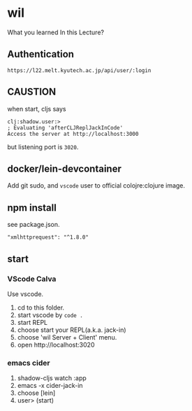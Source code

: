 # wil

What you learned In this Lecture?

## Authentication

    https://l22.melt.kyutech.ac.jp/api/user/:login

## CAUSTION
when start, cljs says

```
clj꞉shadow.user꞉>
; Evaluating 'afterCLJReplJackInCode'
Access the server at http://localhost:3000
```

but listening port is `3020`.

## docker/lein-devcontainer

Add git sudo, and `vscode` user to official colojre:clojure image.

## npm install
see package.json.

    "xmlhttprequest": "^1.8.0"

## start

### VScode Calva
Use vscode.

1. cd to this folder.
2. start vscode by `code .`
3. start REPL
4. choose start your REPL(a.k.a. jack-in)
4. choose 'wil Server + Client' menu.
5. open http://localhost:3020


### emacs cider

1. shadow-cljs watch :app
2. emacs -x cider-jack-in
3. choose [lein]
4. user> (start)
